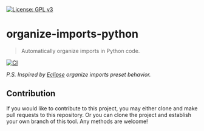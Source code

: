 [![License: GPL v3](https://img.shields.io/badge/License-GPL%20v3-blue.svg)](https://www.gnu.org/licenses/gpl-3.0)

# organize-imports-python
> Automatically organize imports in Python code.

[![CI](https://github.com/jcs-elpa/organize-imports-python/actions/workflows/test.yml/badge.svg)](https://github.com/jcs-elpa/organize-imports-python/actions/workflows/test.yml)

*P.S. Inspired by [Eclipse](https://www.eclipse.org/) organize imports preset behavior.*

## Contribution

If you would like to contribute to this project, you may either 
clone and make pull requests to this repository. Or you can 
clone the project and establish your own branch of this tool. 
Any methods are welcome!
